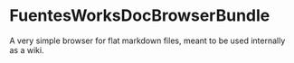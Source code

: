 FuentesWorksDocBrowserBundle
============================

A very simple browser for flat markdown files, meant to be used internally as a wiki.
